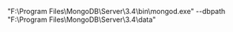 "F:\Program Files\MongoDB\Server\3.4\bin\mongod.exe" --dbpath "F:\Program Files\MongoDB\Server\3.4\data"
